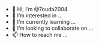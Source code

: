 - 👋 Hi, I’m @7ouda2004
- 👀 I’m interested in ...
- 🌱 I’m currently learning ...
- 💞️ I’m looking to collaborate on ...
- 📫 How to reach me ...

<!---
DAIZERX is a ✨ special ✨ repository because its `README.md` (this file) appears on your GitHub profile.
You can click the Preview link to take a look at your changes.
--->
